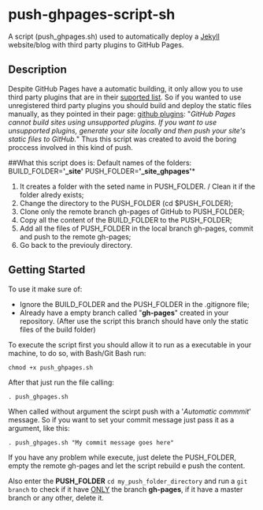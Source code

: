 # push-ghpages-script-sh

A script (push_ghpages.sh) used to automatically deploy a [Jekyll](https://docs.github.com/en/pages/setting-up-a-github-pages-site-with-jekyll/about-github-pages-and-jekyll) website/blog with third party plugins to GitHub Pages.

## Description

Despite GitHub Pages have a automatic building, it only allow you to use third party plugins that are in their [suported list](https://pages.github.com/versions/). 
So if you wanted to use unregistered third party plugins you should build and deploy the static files manually, as they pointed in their page: [github plugins](https://docs.github.com/en/pages/setting-up-a-github-pages-site-with-jekyll/about-github-pages-and-jekyll#plugins): 
"*GitHub Pages cannot build sites using unsupported plugins. If you want to use unsupported plugins, generate your site locally and then push your site's static files to GitHub.*"
Thus this script was created to avoid the boring proccess involved in this kind of push.

##What this script does is:
Default names of the folders:
BUILD_FOLDER=**'_site'**
PUSH_FOLDER=**'_site_ghpages'***

1. It creates a folder with the seted name in PUSH_FOLDER. / Clean it if the folder alredy exists;
2. Change the directory to the PUSH_FOLDER (cd $PUSH_FOLDER);
3. Clone only the remote branch gh-pages of GitHub to PUSH_FOLDER;
4. Copy all the content of the BUILD_FOLDER to the PUSH_FOLDER;
5. Add all the files of PUSH_FOLDER in the local branch gh-pages, commit and push to the remote gh-pages;
6. Go back to the previouly directory. 


 
## Getting Started
To use it make sure of:
- Ignore the BUILD_FOLDER and the PUSH_FOLDER in the .gitignore file; 
- Already have a empty branch called "**gh-pages**" created in your repository. (After use the script this branch should have only the static files of the build folder)

To execute the script first you should allow it to run as a executable in your machine, to do so, with Bash/Git Bash run: 

```
chmod +x push_ghpages.sh
```
After that just run the file calling:

```
. push_ghpages.sh

```
When called without argument the scirpt push with a '*Automatic commmit*' message.
So if you want to set your commit message just pass it as a argument, like this:

```
. push_ghpages.sh "My commit message goes here"
```

If you have any problem while execute, just delete the PUSH_FOLDER, empty the remote gh-pages and let the script rebuild e push the content.

Also enter the **PUSH_FOLDER** ```cd my_push_folder_directory``` and run a ```git branch``` to check if it have <ins>ONLY</ins> the branch **gh-pages**, if it have a master branch or any other, delete it.
